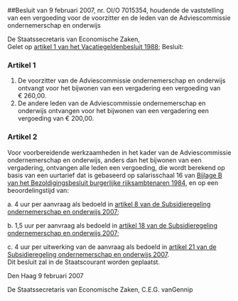 <meta http-equiv='Content-Type' content='text/html; charset=utf-8' />

##Besluit van 9 februari 2007, nr. OI/O 7015354, houdende de vaststelling van een vergoeding voor de voorzitter en de leden van de Adviescommissie ondernemerschap en onderwijs

De Staatssecretaris van Economische Zaken,  
Gelet op [artikel 1 van het Vacatiegeldenbesluit 1988](../../../../../../../../../../AMvB/vacatiegeldenbesluit/1988/BWBR0004317/README.md);
Besluit:    

### Artikel  1  

1.  De voorzitter van de Adviescommissie ondernemerschap en onderwijs ontvangt voor het bijwonen van een vergadering een vergoeding van € 260,00.   
2.  De andere leden van de Adviescommissie ondernemerschap en onderwijs ontvangen voor het bijwonen van een vergadering een vergoeding van € 200,00.   

### Artikel  2  

Voor voorbereidende werkzaamheden in het kader van de Adviescommissie ondernemerschap en onderwijs, anders dan het bijwonen van een vergadering, ontvangen alle leden een vergoeding, die wordt berekend op basis van een uurtarief dat is gebaseerd op salarisschaal 16 van [Bijlage B van het Bezoldigingsbesluit burgerlijke rijksambtenaren 1984](../../../../../../../../../../AMvB/bezoldigingsbesluit/burgerlijke/rijksambtenaren/1984/BWBR0003630/README.md), en op een beoordelingstijd van: 

a. 4 uur per aanvraag als bedoeld in [artikel 8 van de Subsidieregeling ondernemerschap en onderwijs 2007](../../../../../../../../../../ministeriele-regeling/subsidieregeling/ondernemerschap/en/onderwijs/2007/BWBR0021101/README.md);  

b. 1,5 uur per aanvraag als bedoeld in [artikel 18 van de Subsidieregeling ondernemerschap en onderwijs 2007](../../../../../../../../../../ministeriele-regeling/subsidieregeling/ondernemerschap/en/onderwijs/2007/BWBR0021101/README.md);  

c. 4 uur per uitwerking van de aanvraag als bedoeld in [artikel 21 van de Subsidieregeling ondernemerschap en onderwijs 2007](../../../../../../../../../../ministeriele-regeling/subsidieregeling/ondernemerschap/en/onderwijs/2007/BWBR0021101/README.md).    
Dit besluit zal in de Staatscourant worden geplaatst.   

Den Haag 
9 februari 2007   

De 
Staatssecretaris van Economische Zaken, 
C.E.G. vanGennip   
